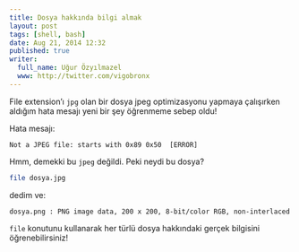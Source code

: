 ```yaml
---
title: Dosya hakkında bilgi almak
layout: post
tags: [shell, bash]
date: Aug 21, 2014 12:32
published: true
writer:
  full_name: Uğur Özyılmazel
  www: http://twitter.com/vigobronx
---
```


File extension’ı `jpg` olan bir dosya jpeg optimizasyonu yapmaya çalışırken
aldığım hata mesajı yeni bir şey öğrenmeme sebep oldu!

<!--more-->

Hata mesajı:

    Not a JPEG file: starts with 0x89 0x50  [ERROR]

Hmm, demekki bu `jpeg` değildi. Peki neydi bu dosya?

```bash
file dosya.jpg
```

dedim ve:

    dosya.png : PNG image data, 200 x 200, 8-bit/color RGB, non-interlaced

`file` konutunu kullanarak her türlü dosya hakkındaki gerçek bilgisini
öğrenebilirsiniz!